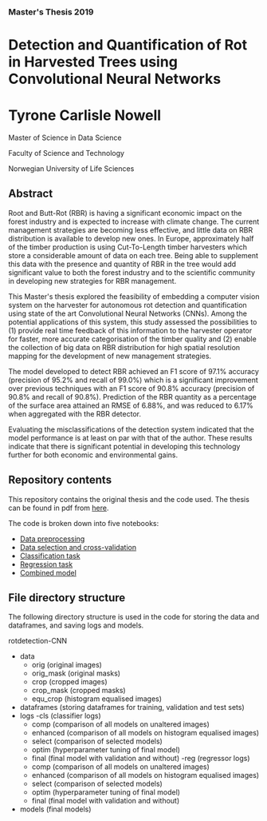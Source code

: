 ### Master's Thesis 2019

# Detection and Quantification of Rot in Harvested Trees using Convolutional Neural Networks


# Tyrone Carlisle Nowell

Master of Science in Data Science

Faculty of Science and Technology

Norwegian University of Life Sciences

## Abstract

Root and Butt-Rot (RBR) is having a significant economic impact on the forest industry and is expected to increase with climate change. The current management strategies are becoming less effective, and little data on RBR distribution is available to develop new ones. In Europe, approximately half of the timber production is using Cut-To-Length timber harvesters which store a considerable amount of data on each tree. Being able to supplement this data with the presence and quantity of RBR in the tree would add significant value to both the forest industry and to the scientific community in developing new strategies for RBR management. 

This Master's thesis explored the feasibility of embedding a computer vision system on the harvester for autonomous rot detection and quantification using state of the art Convolutional Neural Networks (CNNs). Among the potential applications of this system, this study assessed the possibilities to (1) provide real time feedback of this information to the harvester operator for faster, more accurate categorisation of the timber quality and (2) enable the collection of big data on RBR distribution for high spatial resolution mapping for the development of new management strategies.

The model developed to detect RBR achieved an F1 score of 97.1% accuracy (precision of 95.2% and recall of 99.0%) which is a significant improvement over previous techniques with an F1 score of 90.8% accuracy (precision of 90.8% and recall of 90.8%). Prediction of the RBR quantity as a percentage of the surface area attained an RMSE of 6.88%, and was reduced to 6.17% when aggregated with the RBR detector. 

Evaluating the misclassifications of the detection system indicated that the model performance is at least on par with that of the author. These results indicate that there is significant potential in developing this technology further for both economic and environmental gains.

## Repository contents

This repository contains the original thesis and the code used. The thesis can be found in pdf from [here](Detection%20and%20Quantification%20of%20Rot%20in%20Harvested%20Trees%20using%20Convolutional%20Neural%20Networks.pdf).

The code is broken down into five notebooks:
- [Data preprocessing](Data%20preprocessing.ipynb)
- [Data selection and cross-validation](Data%20selection%20and%20cross-validation.ipynb)
- [Classification task](Classification%20task.ipynb)
- [Regression task](Regression%20task.ipynb)
- [Combined model](Combined%20model.ipynb)

## File directory structure

The following directory structure is used in the code for storing the data and dataframes, and saving logs and models.

rotdetection-CNN
- data
  - orig (original images)
  - orig_mask (original masks)
  - crop (cropped images)
  - crop_mask (cropped masks)
  - equ_crop (histogram equalised images)
- dataframes (storing dataframes for training, validation and test sets)
- logs
  -cls (classifier logs)
    - comp (comparison of all models on unaltered images)
    - enhanced (comparison of all models on histogram equalised images)
    - select (comparison of selected models)
    - optim (hyperparameter tuning of final model)
    - final (final model with validation and without)
  -reg (regressor logs)
    - comp (comparison of all models on unaltered images)
    - enhanced (comparison of all models on histogram equalised images)
    - select (comparison of selected models)
    - optim (hyperparameter tuning of final model)
    - final (final model with validation and without)
- models (final models)
